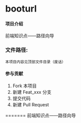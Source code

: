 # booturl

#### 项目介绍
前端知识点——路径向导

### 文件路径:

    本项目内容见顶部文件目录（废话）

#### 参与贡献

1. Fork 本项目
2. 新建 Feat_xxx 分支
3. 提交代码
4. 新建 Pull Request



=======
前端知识点——路径向导
